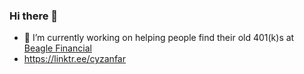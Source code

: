 ### Hi there 👋


- 🔭 I’m currently working on helping people find their old 401(k)s at [Beagle Financial](https://meetbeagle.com/)
- https://linktr.ee/cyzanfar

